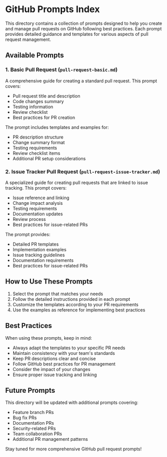 # GitHub Prompts Index

This directory contains a collection of prompts designed to help you create and manage pull requests on GitHub following best practices. Each prompt provides detailed guidance and templates for various aspects of pull request management.

## Available Prompts

### 1. Basic Pull Request (`pull-request-basic.md`)
A comprehensive guide for creating a standard pull request. This prompt covers:
- Pull request title and description
- Code changes summary
- Testing information
- Review checklist
- Best practices for PR creation

The prompt includes templates and examples for:
- PR description structure
- Change summary format
- Testing requirements
- Review checklist items
- Additional PR setup considerations

### 2. Issue Tracker Pull Request (`pull-request-issue-tracker.md`)
A specialized guide for creating pull requests that are linked to issue tracking. This prompt covers:
- Issue reference and linking
- Change impact analysis
- Testing requirements
- Documentation updates
- Review process
- Best practices for issue-related PRs

The prompt provides:
- Detailed PR templates
- Implementation examples
- Issue tracking guidelines
- Documentation requirements
- Best practices for issue-related PRs

## How to Use These Prompts

1. Select the prompt that matches your needs
2. Follow the detailed instructions provided in each prompt
3. Customize the templates according to your PR requirements
4. Use the examples as reference for implementing best practices

## Best Practices

When using these prompts, keep in mind:
- Always adapt the templates to your specific PR needs
- Maintain consistency with your team's standards
- Keep PR descriptions clear and concise
- Follow GitHub best practices for PR management
- Consider the impact of your changes
- Ensure proper issue tracking and linking

## Future Prompts

This directory will be updated with additional prompts covering:
- Feature branch PRs
- Bug fix PRs
- Documentation PRs
- Security-related PRs
- Team collaboration PRs
- Additional PR management patterns

Stay tuned for more comprehensive GitHub pull request prompts! 